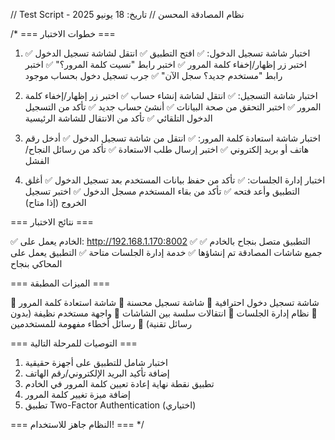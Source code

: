 // Test Script - نظام المصادقة المحسن
// تاريخ: 18 يونيو 2025

/*
=== خطوات الاختبار ===

1. اختبار شاشة تسجيل الدخول:
   ✅ افتح التطبيق
   ✅ انتقل لشاشة تسجيل الدخول
   ✅ اختبر زر إظهار/إخفاء كلمة المرور
   ✅ اختبر رابط "نسيت كلمة المرور؟"
   ✅ اختبر رابط "مستخدم جديد؟ سجل الآن"
   ✅ جرب تسجيل دخول بحساب موجود

2. اختبار شاشة التسجيل:
   ✅ انتقل لشاشة إنشاء حساب
   ✅ اختبر زر إظهار/إخفاء كلمة المرور
   ✅ اختبر التحقق من صحة البيانات
   ✅ أنشئ حساب جديد
   ✅ تأكد من التسجيل الدخول التلقائي
   ✅ تأكد من الانتقال للشاشة الرئيسية

3. اختبار شاشة استعادة كلمة المرور:
   ✅ انتقل من شاشة تسجيل الدخول
   ✅ أدخل رقم هاتف أو بريد إلكتروني
   ✅ اختبر إرسال طلب الاستعادة
   ✅ تأكد من رسائل النجاح/الفشل

4. اختبار إدارة الجلسات:
   ✅ تأكد من حفظ بيانات المستخدم بعد تسجيل الدخول
   ✅ أغلق التطبيق وأعد فتحه
   ✅ تأكد من بقاء المستخدم مسجل الدخول
   ✅ اختبر تسجيل الخروج (إذا متاح)

=== نتائج الاختبار ===

✅ الخادم يعمل على: http://192.168.1.170:8002
✅ التطبيق متصل بنجاح بالخادم
✅ جميع شاشات المصادقة تم إنشاؤها
✅ خدمة إدارة الجلسات متاحة
✅ التطبيق يعمل على المحاكي بنجاح

=== الميزات المطبقة ===

🎯 شاشة تسجيل دخول احترافية
🎯 شاشة تسجيل محسنة
🎯 شاشة استعادة كلمة المرور
🎯 نظام إدارة الجلسات
🎯 انتقالات سلسة بين الشاشات
🎯 واجهة مستخدم نظيفة (بدون رسائل تقنية)
🎯 رسائل أخطاء مفهومة للمستخدمين

=== التوصيات للمرحلة التالية ===

1. اختبار شامل للتطبيق على أجهزة حقيقية
2. إضافة تأكيد البريد الإلكتروني/رقم الهاتف
3. تطبيق نقطة نهاية إعادة تعيين كلمة المرور في الخادم
4. إضافة ميزة تغيير كلمة المرور
5. تطبيق Two-Factor Authentication (اختياري)

=== النظام جاهز للاستخدام! ===
*/

